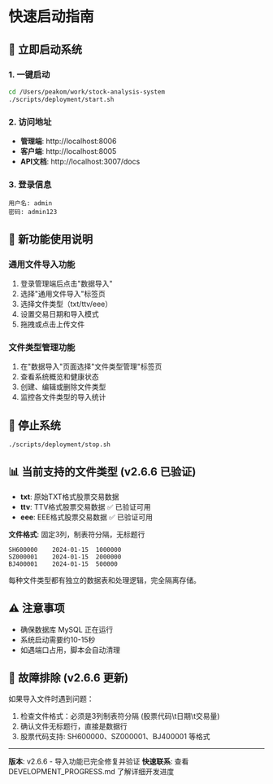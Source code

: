 # 快速启动指南

## 🚀 立即启动系统

### 1. 一键启动
```bash
cd /Users/peakom/work/stock-analysis-system
./scripts/deployment/start.sh
```

### 2. 访问地址
- **管理端**: http://localhost:8006
- **客户端**: http://localhost:8005
- **API文档**: http://localhost:3007/docs

### 3. 登录信息
```
用户名: admin
密码: admin123
```

## 🔧 新功能使用说明

### 通用文件导入功能
1. 登录管理端后点击"数据导入"
2. 选择"通用文件导入"标签页
3. 选择文件类型（txt/ttv/eee）
4. 设置交易日期和导入模式
5. 拖拽或点击上传文件

### 文件类型管理功能
1. 在"数据导入"页面选择"文件类型管理"标签页
2. 查看系统概览和健康状态
3. 创建、编辑或删除文件类型
4. 监控各文件类型的导入统计

## 🛑 停止系统
```bash
./scripts/deployment/stop.sh
```

## 📊 当前支持的文件类型 (v2.6.6 已验证)
- **txt**: 原始TXT格式股票交易数据
- **ttv**: TTV格式股票交易数据 ✅ 已验证可用
- **eee**: EEE格式股票交易数据 ✅ 已验证可用

**文件格式**: 固定3列，制表符分隔，无标题行
```
SH600000	2024-01-15	1000000
SZ000001	2024-01-15	2000000
BJ400001	2024-01-15	500000
```

每种文件类型都有独立的数据表和处理逻辑，完全隔离存储。

## ⚠️ 注意事项
- 确保数据库 MySQL 正在运行
- 系统启动需要约10-15秒
- 如遇端口占用，脚本会自动清理

## 🔧 故障排除 (v2.6.6 更新)
如果导入文件时遇到问题：
1. 检查文件格式：必须是3列制表符分隔 (股票代码\t日期\t交易量)
2. 确认文件无标题行，直接是数据行
3. 股票代码支持: SH600000、SZ000001、BJ400001 等格式

---
**版本**: v2.6.6 - 导入功能已完全修复并验证
**快速联系**: 查看 DEVELOPMENT_PROGRESS.md 了解详细开发进度